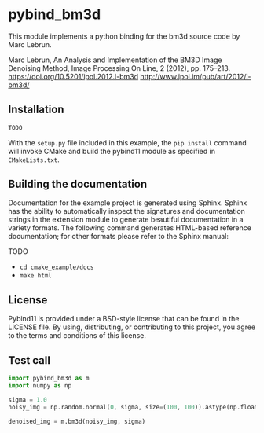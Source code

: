 # pybind_bm3d

This module implements a python binding for the bm3d source code by Marc Lebrun.

Marc Lebrun,
An Analysis and Implementation of the BM3D Image Denoising Method,
Image Processing On Line, 2 (2012), pp. 175–213.
https://doi.org/10.5201/ipol.2012.l-bm3d
http://www.ipol.im/pub/art/2012/l-bm3d/



## Installation


```bash
TODO
```

With the `setup.py` file included in this example, the `pip install` command will
invoke CMake and build the pybind11 module as specified in `CMakeLists.txt`.


## Building the documentation

Documentation for the example project is generated using Sphinx. Sphinx has the
ability to automatically inspect the signatures and documentation strings in
the extension module to generate beautiful documentation in a variety formats.
The following command generates HTML-based reference documentation; for other
formats please refer to the Sphinx manual:

TODO

 - `cd cmake_example/docs`
 - `make html`


## License

Pybind11 is provided under a BSD-style license that can be found in
the LICENSE file. By using, distributing, or contributing to this
project, you agree to the terms and conditions of this license.

## Test call

```python
import pybind_bm3d as m
import numpy as np

sigma = 1.0
noisy_img = np.random.normal(0, sigma, size=(100, 100)).astype(np.float32)

denoised_img = m.bm3d(noisy_img, sigma)
```
